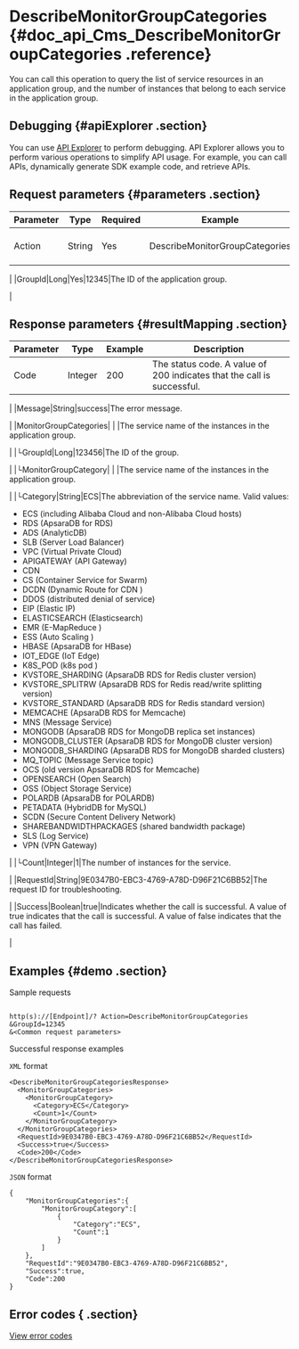 # DescribeMonitorGroupCategories {#doc_api_Cms_DescribeMonitorGroupCategories .reference}

You can call this operation to query the list of service resources in an application group, and the number of instances that belong to each service in the application group.

## Debugging {#apiExplorer .section}

You can use [API Explorer](https://api.aliyun.com/#product=Cms&api=DescribeMonitorGroupCategories) to perform debugging. API Explorer allows you to perform various operations to simplify API usage. For example, you can call APIs, dynamically generate SDK example code, and retrieve APIs.

## Request parameters {#parameters .section}

|Parameter|Type|Required|Example|Description|
|---------|----|--------|-------|-----------|
|Action|String|Yes|DescribeMonitorGroupCategories|The operation that you want to perform. Set the value to DescribeMonitorGroupCategories.

 |
|GroupId|Long|Yes|12345|The ID of the application group.

 |

## Response parameters {#resultMapping .section}

|Parameter|Type|Example|Description|
|---------|----|-------|-----------|
|Code|Integer|200|The status code. A value of 200 indicates that the call is successful.

 |
|Message|String|success|The error message.

 |
|MonitorGroupCategories| | |The service name of the instances in the application group.

 |
|└GroupId|Long|123456|The ID of the group.

 |
|└MonitorGroupCategory| | |The service name of the instances in the application group.

 |
|└Category|String|ECS|The abbreviation of the service name. Valid values:

 -   ECS \(including Alibaba Cloud and non-Alibaba Cloud hosts\)
-   RDS \(ApsaraDB for RDS\)
-   ADS \(AnalyticDB\)
-   SLB \(Server Load Balancer\)
-   VPC \(Virtual Private Cloud\)
-   APIGATEWAY \(API Gateway\)
-   CDN
-   CS \(Container Service for Swarm\)
-   DCDN \(Dynamic Route for CDN \)
-   DDOS \(distributed denial of service\)
-   EIP \(Elastic IP\)
-   ELASTICSEARCH \(Elasticsearch\)
-   EMR \(E-MapReduce \)
-   ESS \(Auto Scaling \)
-   HBASE \(ApsaraDB for HBase\)
-   IOT\_EDGE \(IoT Edge\)
-   K8S\_POD \(k8s pod \)
-   KVSTORE\_SHARDING \(ApsaraDB RDS for Redis cluster version\)
-   KVSTORE\_SPLITRW \(ApsaraDB RDS for Redis read/write splitting version\)
-   KVSTORE\_STANDARD \(ApsaraDB RDS for Redis standard version\)
-   MEMCACHE \(ApsaraDB RDS for Memcache\)
-   MNS \(Message Service\)
-   MONGODB \(ApsaraDB RDS for MongoDB replica set instances\)
-   MONGODB\_CLUSTER \(ApsaraDB RDS for MongoDB cluster version\)
-   MONGODB\_SHARDING \(ApsaraDB RDS for MongoDB sharded clusters\)
-   MQ\_TOPIC \(Message Service topic\)
-   OCS \(old version ApsaraDB RDS for Memcache\)
-   OPENSEARCH \(Open Search\)
-   OSS \(Object Storage Service\)
-   POLARDB \(ApsaraDB for POLARDB\)
-   PETADATA \(HybridDB for MySQL\)
-   SCDN \(Secure Content Delivery Network\)
-   SHAREBANDWIDTHPACKAGES \(shared bandwidth package\)
-   SLS \(Log Service\)
-   VPN \(VPN Gateway\)

 |
|└Count|Integer|1|The number of instances for the service.

 |
|RequestId|String|9E0347B0-EBC3-4769-A78D-D96F21C6BB52|The request ID for troubleshooting.

 |
|Success|Boolean|true|Indicates whether the call is successful. A value of true indicates that the call is successful. A value of false indicates that the call has failed.

 |

## Examples {#demo .section}

Sample requests

``` {#request_demo}

http(s)://[Endpoint]/? Action=DescribeMonitorGroupCategories
&GroupId=12345
&<Common request parameters>

```

Successful response examples

`XML` format

``` {#xml_return_success_demo}
<DescribeMonitorGroupCategoriesResponse>
  <MonitorGroupCategories>
    <MonitorGroupCategory>
      <Category>ECS</Category>
      <Count>1</Count>
    </MonitorGroupCategory>
  </MonitorGroupCategories>
  <RequestId>9E0347B0-EBC3-4769-A78D-D96F21C6BB52</RequestId>
  <Success>true</Success> 
  <Code>200</Code>
</DescribeMonitorGroupCategoriesResponse>

```

`JSON` format

``` {#json_return_success_demo}
{
	"MonitorGroupCategories":{
		"MonitorGroupCategory":[
			{
				"Category":"ECS",
				"Count":1
			}
		]
	},
	"RequestId":"9E0347B0-EBC3-4769-A78D-D96F21C6BB52",
	"Success":true,
	"Code":200
}
```

## Error codes { .section}

[View error codes](https://error-center.aliyun.com/status/product/Cms)

